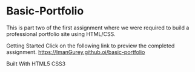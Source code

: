 # Basic-Portfolio
This is part two of the first assignment where we were required to build a professional portfolio site using HTML/CSS.

Getting Started
Click on the following link to preview the completed assignment.
https://ImanGurey.github.oi/basic-portfolio

Built With
HTML5
CSS3